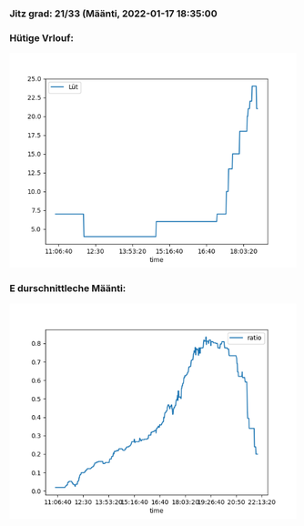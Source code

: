 ### Jitz grad: 21/33 (Määnti, 2022-01-17 18:35:00

### Hütige Vrlouf:
![Graph](Today.png)

### E durschnittleche Määnti:
![Graph](Määnti.png)